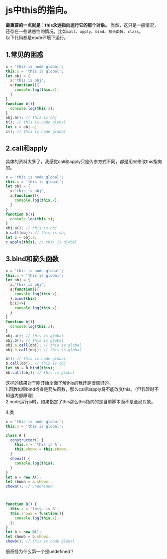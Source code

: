 # js中this的指向。

__最重要的一点就是：this永远指向运行它的那个对象。__
当然，这只是一般情况，还存在一些诱惑性的情况，比如`call`、`apply`、`bind`、`箭头函数`、`class`。  
以下代码都是node环境下运行。

## 1.常见的困惑
``` javascript
x = 'this is node global';
this.x = 'this is global';
let obj = {
  x:'this is obj',
  a:function(){
    console.log(this.x);
  }
}
function b(){
  console.log(this.x);
}
obj.a(); // this is obj
b(); // this is node global
let c = obj.a; 
c(); // this is node global
```

## 2.call和apply
具体的资料太多了，我感觉call和apply只是传参方式不同，都是用来修改this指向的。
``` javascript
x = 'this is node global';
this.x = 'this is global';
let obj = {
  x:'this is obj',
  a:function(){
    console.log(this.x);
  }
}
function b(){
  console.log(this.x);
}
obj.a(); // this is obj
b.call(obj); // this is obj
let c = obj.a; 
c.apply(this); // this is global
```

## 3.bind和箭头函数
```javascript
x = 'this is node global';
this.x = 'this is global';
let obj = {
  x:'this is obj',
  a:function(){
    console.log(this.x);
  }.bind(this),
  b:()=>{
    console.log(this.x);
  }
}
function b(){
  console.log(this.x);
}
obj.a(); // this is global
obj.b(); // this is global
obj.a.call(obj); // this is global
obj.b.call(obj); // this is global

b(); // this is node global
b.call(obj); // this is obj
let bb = b.bind(this);
bb.call(obj); // this is global
```
这样的结果对于刚开始全面了解this的我还是很惊讶的。  
1.函数如果bind或者是箭头函数，那么call和apply将不能改变this。（但我暂时不知道内部原理）  
2.node运行js时，如果指定了this那么this指向的是当前脚本而不是全局对象。

4.类
``` javascript
x = 'this is node global';
this.x = 'this is global';

class A {
  constructor() {
    this.x = 'this is A';
    this.showx = this.showx;
  }
  showx() {
    console.log(this);
  }
}
let a = new A();
let showa = a.showx;
showa(); // undefined



function B() {
  this.x = 'this. is B';
  this.showx = function(){
    console.log(this.x);
  };
}
let b = new B();
let showb = b.showx;
showb(); // this is node global
```
很奇怪为什么第一个是undefined？